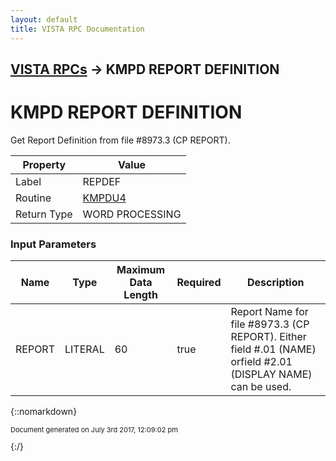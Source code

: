 ```yaml
---
layout: default
title: VISTA RPC Documentation
---
```


## [VISTA RPCs](TableOfContents) &#8594; KMPD REPORT DEFINITION
# KMPD REPORT DEFINITION

Get Report Definition from file #8973.3 (CP REPORT).

Property | Value
--- | ---
Label | REPDEF
Routine | [KMPDU4](http://code.osehra.org/dox/Routine_KMPDU4_source.html)
Return Type | WORD PROCESSING


### Input Parameters

Name | Type | Maximum Data Length | Required | Description
--- | --- | --- | --- | ---
REPORT | LITERAL | 60 | true | Report Name for file #8973.3 (CP REPORT). Either field #.01 (NAME) orfield #2.01 (DISPLAY NAME) can be used.



{::nomarkdown} <br/><p style="font-size: 11px">Document generated on July 3rd 2017, 12:09:02 pm</p>{:/}